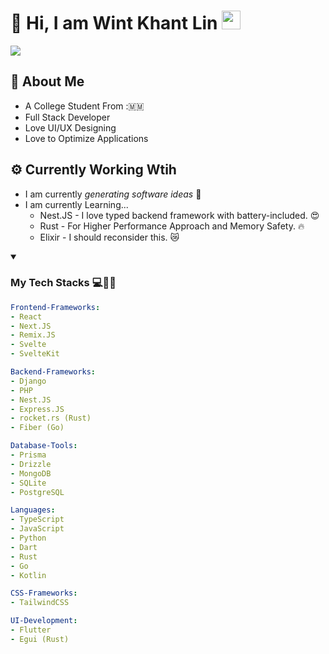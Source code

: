 # 💫 Hi, I am Wint Khant Lin <img src="https://media.giphy.com/media/fYSnHlufseco8Fh93Z/giphy.gif" width="30">

![](https://komarev.com/ghpvc/?username=happer64bit)

## 🤔 About Me

* A College Student From :🇲🇲
* Full Stack Developer
* Love UI/UX Designing
* Love to Optimize Applications

## ⚙️ Currently Working Wtih

* I am currently _generating software ideas_ 🔨
* I am currently Learning...
  * Nest.JS - I love typed backend framework with battery-included. 😍
  * Rust - For Higher Performance Approach and Memory Safety. 🔥
  * Elixir - I should reconsider this. 😿

<details open>
  <summary>
    <h3>My Tech Stacks 💻🧑‍🔬 </h3>
  </summary>
  
  ```yaml
  Frontend-Frameworks:
  - React
  - Next.JS
  - Remix.JS
  - Svelte
  - SvelteKit

Backend-Frameworks:
  - Django
  - PHP
  - Nest.JS
  - Express.JS
  - rocket.rs (Rust)
  - Fiber (Go)

Database-Tools:
  - Prisma
  - Drizzle
  - MongoDB
  - SQLite
  - PostgreSQL

Languages:
  - TypeScript
  - JavaScript
  - Python
  - Dart
  - Rust
  - Go
  - Kotlin

CSS-Frameworks:
  - TailwindCSS

UI-Development:
  - Flutter
  - Egui (Rust)
  ```
</details>

